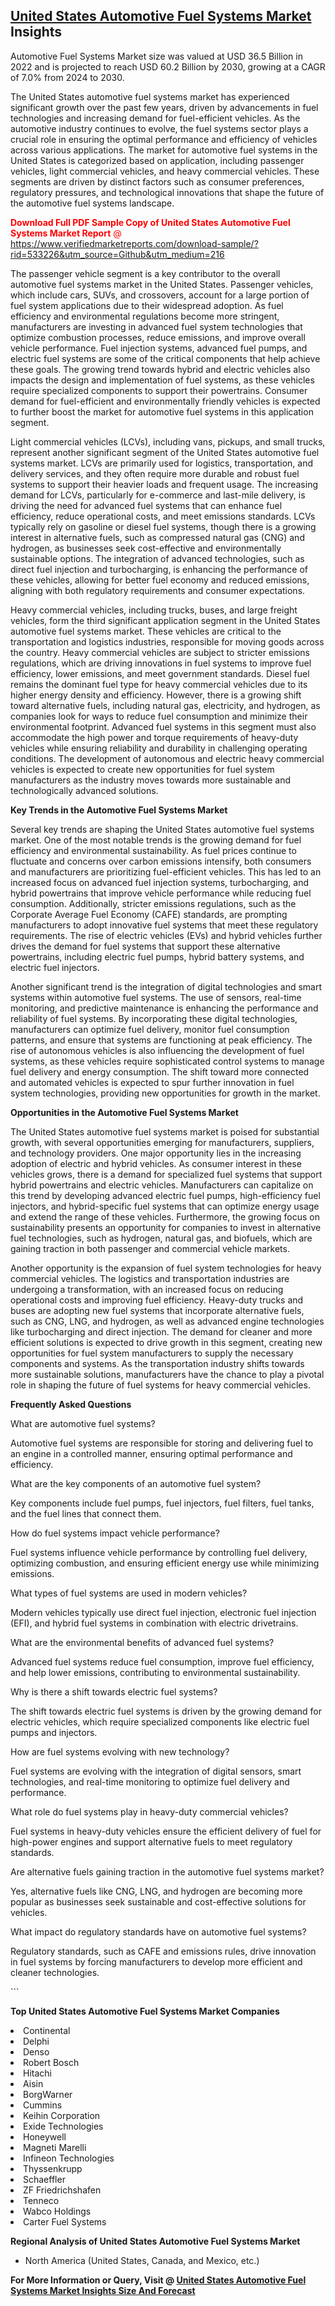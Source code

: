<h2><a href="https://www.verifiedmarketreports.com/download-sample/?rid=533226&amp;utm_source=Github&amp;utm_medium=216" target="_blank">United States Automotive Fuel Systems Market</a> Insights</h2><p>Automotive Fuel Systems Market size was valued at USD 36.5 Billion in 2022 and is projected to reach USD 60.2 Billion by 2030, growing at a CAGR of 7.0% from 2024 to 2030.</p><p><p>The United States automotive fuel systems market has experienced significant growth over the past few years, driven by advancements in fuel technologies and increasing demand for fuel-efficient vehicles. As the automotive industry continues to evolve, the fuel systems sector plays a crucial role in ensuring the optimal performance and efficiency of vehicles across various applications. The market for automotive fuel systems in the United States is categorized based on application, including passenger vehicles, light commercial vehicles, and heavy commercial vehicles. These segments are driven by distinct factors such as consumer preferences, regulatory pressures, and technological innovations that shape the future of the automotive fuel systems landscape. <p><span class=""><span style="color: #ff0000;"><strong>Download Full PDF Sample Copy of United States Automotive Fuel Systems Market Report</strong> @ </span><a href="https://www.verifiedmarketreports.com/download-sample/?rid=533226&amp;utm_source=Github&amp;utm_medium=216" target="_blank">https://www.verifiedmarketreports.com/download-sample/?rid=533226&amp;utm_source=Github&amp;utm_medium=216</a></span></p></p><p>The passenger vehicle segment is a key contributor to the overall automotive fuel systems market in the United States. Passenger vehicles, which include cars, SUVs, and crossovers, account for a large portion of fuel system applications due to their widespread adoption. As fuel efficiency and environmental regulations become more stringent, manufacturers are investing in advanced fuel system technologies that optimize combustion processes, reduce emissions, and improve overall vehicle performance. Fuel injection systems, advanced fuel pumps, and electric fuel systems are some of the critical components that help achieve these goals. The growing trend towards hybrid and electric vehicles also impacts the design and implementation of fuel systems, as these vehicles require specialized components to support their powertrains. Consumer demand for fuel-efficient and environmentally friendly vehicles is expected to further boost the market for automotive fuel systems in this application segment.<p>Light commercial vehicles (LCVs), including vans, pickups, and small trucks, represent another significant segment of the United States automotive fuel systems market. LCVs are primarily used for logistics, transportation, and delivery services, and they often require more durable and robust fuel systems to support their heavier loads and frequent usage. The increasing demand for LCVs, particularly for e-commerce and last-mile delivery, is driving the need for advanced fuel systems that can enhance fuel efficiency, reduce operational costs, and meet emissions standards. LCVs typically rely on gasoline or diesel fuel systems, though there is a growing interest in alternative fuels, such as compressed natural gas (CNG) and hydrogen, as businesses seek cost-effective and environmentally sustainable options. The integration of advanced technologies, such as direct fuel injection and turbocharging, is enhancing the performance of these vehicles, allowing for better fuel economy and reduced emissions, aligning with both regulatory requirements and consumer expectations.<p>Heavy commercial vehicles, including trucks, buses, and large freight vehicles, form the third significant application segment in the United States automotive fuel systems market. These vehicles are critical to the transportation and logistics industries, responsible for moving goods across the country. Heavy commercial vehicles are subject to stricter emissions regulations, which are driving innovations in fuel systems to improve fuel efficiency, lower emissions, and meet government standards. Diesel fuel remains the dominant fuel type for heavy commercial vehicles due to its higher energy density and efficiency. However, there is a growing shift toward alternative fuels, including natural gas, electricity, and hydrogen, as companies look for ways to reduce fuel consumption and minimize their environmental footprint. Advanced fuel systems in this segment must also accommodate the high power and torque requirements of heavy-duty vehicles while ensuring reliability and durability in challenging operating conditions. The development of autonomous and electric heavy commercial vehicles is expected to create new opportunities for fuel system manufacturers as the industry moves towards more sustainable and technologically advanced solutions.<p><strong>Key Trends in the Automotive Fuel Systems Market</strong></p><p>Several key trends are shaping the United States automotive fuel systems market. One of the most notable trends is the growing demand for fuel efficiency and environmental sustainability. As fuel prices continue to fluctuate and concerns over carbon emissions intensify, both consumers and manufacturers are prioritizing fuel-efficient vehicles. This has led to an increased focus on advanced fuel injection systems, turbocharging, and hybrid powertrains that improve vehicle performance while reducing fuel consumption. Additionally, stricter emissions regulations, such as the Corporate Average Fuel Economy (CAFE) standards, are prompting manufacturers to adopt innovative fuel systems that meet these regulatory requirements. The rise of electric vehicles (EVs) and hybrid vehicles further drives the demand for fuel systems that support these alternative powertrains, including electric fuel pumps, hybrid battery systems, and electric fuel injectors.<p>Another significant trend is the integration of digital technologies and smart systems within automotive fuel systems. The use of sensors, real-time monitoring, and predictive maintenance is enhancing the performance and reliability of fuel systems. By incorporating these digital technologies, manufacturers can optimize fuel delivery, monitor fuel consumption patterns, and ensure that systems are functioning at peak efficiency. The rise of autonomous vehicles is also influencing the development of fuel systems, as these vehicles require sophisticated control systems to manage fuel delivery and energy consumption. The shift toward more connected and automated vehicles is expected to spur further innovation in fuel system technologies, providing new opportunities for growth in the market.<p><strong>Opportunities in the Automotive Fuel Systems Market</strong></p><p>The United States automotive fuel systems market is poised for substantial growth, with several opportunities emerging for manufacturers, suppliers, and technology providers. One major opportunity lies in the increasing adoption of electric and hybrid vehicles. As consumer interest in these vehicles grows, there is a demand for specialized fuel systems that support hybrid powertrains and electric vehicles. Manufacturers can capitalize on this trend by developing advanced electric fuel pumps, high-efficiency fuel injectors, and hybrid-specific fuel systems that can optimize energy usage and extend the range of these vehicles. Furthermore, the growing focus on sustainability presents an opportunity for companies to invest in alternative fuel technologies, such as hydrogen, natural gas, and biofuels, which are gaining traction in both passenger and commercial vehicle markets.<p>Another opportunity is the expansion of fuel system technologies for heavy commercial vehicles. The logistics and transportation industries are undergoing a transformation, with an increased focus on reducing operational costs and improving fuel efficiency. Heavy-duty trucks and buses are adopting new fuel systems that incorporate alternative fuels, such as CNG, LNG, and hydrogen, as well as advanced engine technologies like turbocharging and direct injection. The demand for cleaner and more efficient solutions is expected to drive growth in this segment, creating new opportunities for fuel system manufacturers to supply the necessary components and systems. As the transportation industry shifts towards more sustainable solutions, manufacturers have the chance to play a pivotal role in shaping the future of fuel systems for heavy commercial vehicles.<p><strong>Frequently Asked Questions</strong></p><p>What are automotive fuel systems? </p><p>Automotive fuel systems are responsible for storing and delivering fuel to an engine in a controlled manner, ensuring optimal performance and efficiency.</p><p>What are the key components of an automotive fuel system? </p><p>Key components include fuel pumps, fuel injectors, fuel filters, fuel tanks, and the fuel lines that connect them.</p><p>How do fuel systems impact vehicle performance? </p><p>Fuel systems influence vehicle performance by controlling fuel delivery, optimizing combustion, and ensuring efficient energy use while minimizing emissions.</p><p>What types of fuel systems are used in modern vehicles? </p><p>Modern vehicles typically use direct fuel injection, electronic fuel injection (EFI), and hybrid fuel systems in combination with electric drivetrains.</p><p>What are the environmental benefits of advanced fuel systems? </p><p>Advanced fuel systems reduce fuel consumption, improve fuel efficiency, and help lower emissions, contributing to environmental sustainability.</p><p>Why is there a shift towards electric fuel systems? </p><p>The shift towards electric fuel systems is driven by the growing demand for electric vehicles, which require specialized components like electric fuel pumps and injectors.</p><p>How are fuel systems evolving with new technology? </p><p>Fuel systems are evolving with the integration of digital sensors, smart technologies, and real-time monitoring to optimize fuel delivery and performance.</p><p>What role do fuel systems play in heavy-duty commercial vehicles? </p><p>Fuel systems in heavy-duty vehicles ensure the efficient delivery of fuel for high-power engines and support alternative fuels to meet regulatory standards.</p><p>Are alternative fuels gaining traction in the automotive fuel systems market? </p><p>Yes, alternative fuels like CNG, LNG, and hydrogen are becoming more popular as businesses seek sustainable and cost-effective solutions for vehicles.</p><p>What impact do regulatory standards have on automotive fuel systems? </p><p>Regulatory standards, such as CAFE and emissions rules, drive innovation in fuel systems by forcing manufacturers to develop more efficient and cleaner technologies.</p>```</p><p><strong>Top United States Automotive Fuel Systems Market Companies</strong></p><div data-test-id=""><p><li>Continental</li><li> Delphi</li><li> Denso</li><li> Robert Bosch</li><li> Hitachi</li><li> Aisin</li><li> BorgWarner</li><li> Cummins</li><li> Keihin Corporation</li><li> Exide Technologies</li><li> Honeywell</li><li> Magneti Marelli</li><li> Infineon Technologies</li><li> Thyssenkrupp</li><li> Schaeffler</li><li> ZF Friedrichshafen</li><li> Tenneco</li><li> Wabco Holdings</li><li> Carter Fuel Systems</li></p><div><strong>Regional Analysis of&nbsp;United States Automotive Fuel Systems Market</strong></div><ul><li dir="ltr"><p dir="ltr">North America&nbsp;(United States, Canada, and Mexico, etc.)</p></li></ul><p><strong>For More Information or Query, Visit @&nbsp;</strong><strong><a href="https://www.verifiedmarketreports.com/product/automotive-fuel-systems-market-size-and-forecast/?utm_source=Github&amp;utm_medium=216" target="_blank">United States Automotive Fuel Systems Market Insights Size And Forecast</a></strong></p></div>
